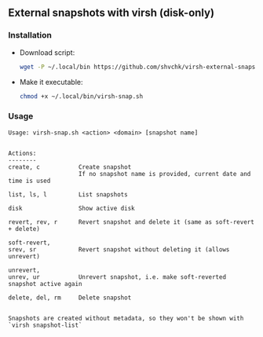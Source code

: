 ## External snapshots with virsh (disk-only)

### Installation

- Download script:
  ```sh
  wget -P ~/.local/bin https://github.com/shvchk/virsh-external-snapshots/raw/main/virsh-snap.sh
  ```
- Make it executable:
  ```sh
  chmod +x ~/.local/bin/virsh-snap.sh
  ```


### Usage

```
Usage: virsh-snap.sh <action> <domain> [snapshot name]


Actions:
--------
create, c           Create snapshot
                    If no snapshot name is provided, current date and time is used

list, ls, l         List snapshots

disk                Show active disk

revert, rev, r      Revert snapshot and delete it (same as soft-revert + delete)

soft-revert,
srev, sr            Revert snapshot without deleting it (allows unrevert)

unrevert,
unrev, ur           Unrevert snapshot, i.e. make soft-reverted snapshot active again

delete, del, rm     Delete snapshot


Snapshots are created without metadata, so they won't be shown with `virsh snapshot-list`
```
